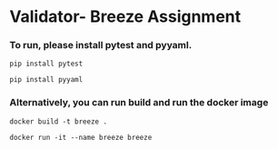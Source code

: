 # Validator- Breeze Assignment

### To run, please install pytest and pyyaml.

```pip install pytest ```

```pip install pyyaml ```



### Alternatively, you can run build and run the docker image

```docker build -t breeze .```

```docker run -it --name breeze breeze```

